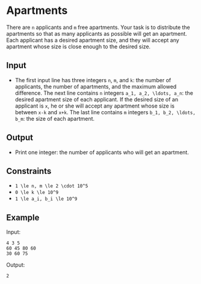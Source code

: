 # Apartments 

There are ```n``` applicants and ```m``` free apartments. Your task is to distribute the apartments so that as many applicants as possible will get an apartment.
Each applicant has a desired apartment size, and they will accept any apartment whose size is close enough to the desired size.
## Input
- The first input line has three integers ```n```, ```m```, and ```k```: the number of applicants, the number of apartments, and the maximum allowed difference.
The next line contains ```n``` integers ```a_1, a_2, \ldots, a_n```: the desired apartment size of each applicant. If the desired size of an applicant is ```x```, he or she will accept any apartment whose size is between ```x-k``` and ```x+k```.
The last line contains ```m``` integers ```b_1, b_2, \ldots, b_m```: the size of each apartment.
## Output
- Print one integer: the number of applicants who will get an apartment.
## Constraints

- ```1 \le n, m \le 2 \cdot 10^5```
- ```0 \le k \le 10^9```
- ```1 \le a_i, b_i \le 10^9```

## Example
Input:
```
4 3 5
60 45 80 60
30 60 75
```

Output:
```
2
```
